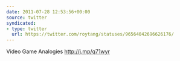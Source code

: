 ```yaml
---
date: 2011-07-28 12:53:56+00:00
source: twitter
syndicated:
- type: twitter
  url: https://twitter.com/roytang/statuses/96564042696626176/
---
```


Video Game Analogies http://j.mp/q71wyr